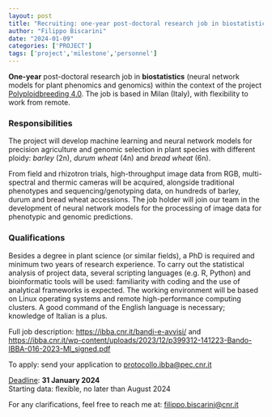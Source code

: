 ```yaml
---
layout: post
title: "Recruiting: one-year post-doctoral research job in biostatistics"
author: "Filippo Biscarini"
date: "2024-01-09"
categories: ['PROJECT']
tags: ['project','milestone','personnel']
---
```


**One-year** post-doctoral research job in **biostatistics** (neural network models for plant phenomics and genomics) within the context of the project [Polyploidbreeding 4.0](https://polyploidbreeding.ibba.cnr.it/).
The job is based in Milan (Italy), with flexibility to work from remote.

### Responsibilities

The project will develop machine learning and neural network models for precision agriculture and genomic selection in plant species with different ploidy: *barley* (2n), *durum wheat* (4n) and *bread wheat* (6n).

From field and rhizotron trials, high-throughput image data from RGB, multi-spectral and thermic cameras will be acquired, alongside traditional phenotypes and sequencing/genotyping data, on hundreds of barley, durum and bread wheat accessions. The job holder will join our team in the development of neural network models for the processing of image data for phenotypic and genomic predictions.

### Qualifications

Besides a degree in plant science (or similar fields), a PhD is required and minimum two years of research experience. To carry out the statistical analysis of project data, several scripting languages (e.g. R, Python) and bioinformatic tools will be used: familiarity with coding and the use of analytical frameworks is expected. The working environment will be based on Linux operating systems and remote high-performance computing clusters. A good command of the English language is necessary; knowledge of Italian is a plus.


Full job description: <https://ibba.cnr.it/bandi-e-avvisi/> and <https://ibba.cnr.it/wp-content/uploads/2023/12/p399312-141223-Bando-IBBA-016-2023-MI_signed.pdf>

To apply: send your application to <protocollo.ibba@pec.cnr.it>

<u>Deadline</u>: **31 January 2024** <br />
Starting data: flexible, no later than August 2024

For any clarifications, feel free to reach me at: <filippo.biscarini@cnr.it>

